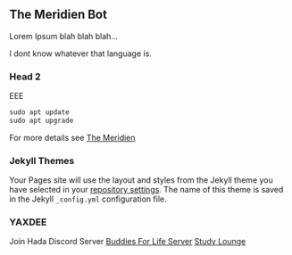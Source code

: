 ## The Meridien Bot

Lorem Ipsum blah blah blah...

I dont know whatever that language is.

### Head 2

EEE
```markdown
sudo apt update
sudo apt upgrade
```

For more details see [The Meridien](https://the-meridien.github.io)

### Jekyll Themes

Your Pages site will use the layout and styles from the Jekyll theme you have selected in your [repository settings](https://github.com/the-meridien/literate-robot/settings). The name of this theme is saved in the Jekyll `_config.yml` configuration file.

### YAXDEE

Join Hada Discord Server 
[Buddies For Life Server](https://tinyurl.com/bflofficial/)
[Study Lounge](https://tinyurl.com/studyloungediscord/)
